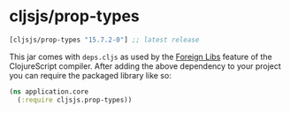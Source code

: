 # cljsjs/prop-types

[](dependency)
```clojure
[cljsjs/prop-types "15.7.2-0"] ;; latest release
```
[](/dependency)

This jar comes with `deps.cljs` as used by the [Foreign Libs][flibs] feature
of the ClojureScript compiler. After adding the above dependency to your project
you can require the packaged library like so:

```clojure
(ns application.core
  (:require cljsjs.prop-types))
```


[flibs]: https://clojurescript.org/reference/packaging-foreign-deps
